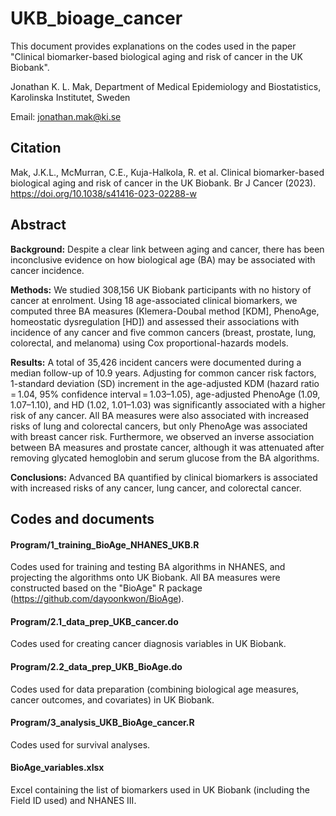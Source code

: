 # UKB_bioage_cancer

This document provides explanations on the codes used in the paper "Clinical biomarker-based biological aging and risk of cancer in the UK Biobank".

Jonathan K. L. Mak, Department of Medical Epidemiology and Biostatistics, Karolinska Institutet, Sweden

Email: jonathan.mak@ki.se 


## Citation

Mak, J.K.L., McMurran, C.E., Kuja-Halkola, R. et al. Clinical biomarker-based biological aging and risk of cancer in the UK Biobank. Br J Cancer (2023). https://doi.org/10.1038/s41416-023-02288-w


## Abstract

**Background:** Despite a clear link between aging and cancer, there has been inconclusive evidence on how biological age (BA) may be associated with cancer incidence.

**Methods:** We studied 308,156 UK Biobank participants with no history of cancer at enrolment. Using 18 age-associated clinical biomarkers, we computed three BA measures (Klemera-Doubal method [KDM], PhenoAge, homeostatic dysregulation [HD]) and assessed their associations with incidence of any cancer and five common cancers (breast, prostate, lung, colorectal, and melanoma) using Cox proportional-hazards models.

**Results:** A total of 35,426 incident cancers were documented during a median follow-up of 10.9 years. Adjusting for common cancer risk factors, 1-standard deviation (SD) increment in the age-adjusted KDM (hazard ratio = 1.04, 95% confidence interval = 1.03–1.05), age-adjusted PhenoAge (1.09, 1.07–1.10), and HD (1.02, 1.01–1.03) was significantly associated with a higher risk of any cancer. All BA measures were also associated with increased risks of lung and colorectal cancers, but only PhenoAge was associated with breast cancer risk. Furthermore, we observed an inverse association between BA measures and prostate cancer, although it was attenuated after removing glycated hemoglobin and serum glucose from the BA algorithms.

**Conclusions:** Advanced BA quantified by clinical biomarkers is associated with increased risks of any cancer, lung cancer, and colorectal cancer.



## Codes and documents

#### Program/1_training_BioAge_NHANES_UKB.R

Codes used for training and testing BA algorithms in NHANES, and projecting the algorithms onto UK Biobank. All BA measures were constructed based on the "BioAge" R package (https://github.com/dayoonkwon/BioAge).

#### Program/2.1_data_prep_UKB_cancer.do

Codes used for creating cancer diagnosis variables in UK Biobank.

#### Program/2.2_data_prep_UKB_BioAge.do

Codes used for data preparation (combining biological age measures, cancer outcomes, and covariates) in UK Biobank.

#### Program/3_analysis_UKB_BioAge_cancer.R

Codes used for survival analyses.

#### BioAge_variables.xlsx

Excel containing the list of biomarkers used in UK Biobank (including the Field ID used) and NHANES III.
